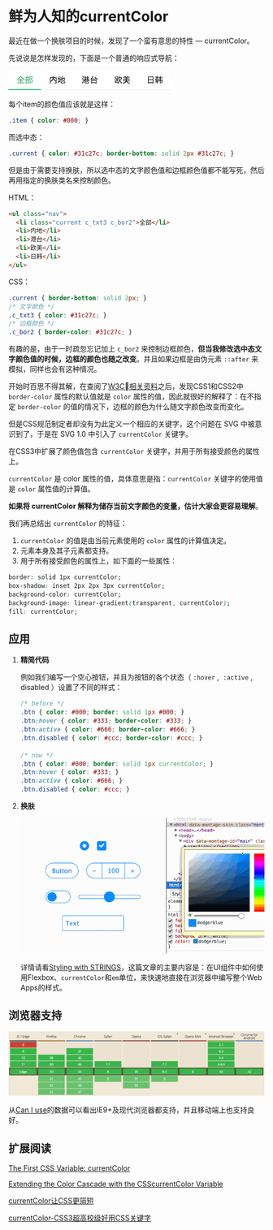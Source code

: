# 鲜为人知的currentColor

最近在做一个换肤项目的时候，发现了一个蛮有意思的特性 — currentColor。

先说说是怎样发现的，下面是一个普通的响应式导航：

 ![nav](https://raw.githubusercontent.com/ImBryanZhang/currentColor/master/img/nav.jpg)

每个item的颜色值应该就是这样：

``` css
.item { color: #000; }
```

而选中态：

``` css
.current { color: #31c27c; border-bottom: solid 2px #31c27c; }
```

但是由于需要支持换肤，所以选中态的文字颜色值和边框颜色值都不能写死，然后再用指定的换肤类名来控制颜色。

HTML：

``` html
<ul class="nav">
  <li class="current c_txt3 c_bor2">全部</li>
  <li>内地</li>
  <li>港台</li>
  <li>欧美</li>
  <li>日韩</li>
</ul>
```

CSS：

``` css
.current { border-bottom: solid 2px; }
/* 文字颜色 */
.c_txt3 { color: #31c27c; }
/* 边框颜色 */
.c_bor2 { border-color: #31c27c; }
```

有趣的是，由于一时疏忽忘记加上 `c_bor2` 来控制边框颜色，**但当我修改选中态文字颜色值的时候，边框的颜色也随之改变**。并且如果边框是由伪元素 `::after` 来模拟，同样也会有这种情况。

开始时百思不得其解，在查阅了[W3C相关资料](http://www.w3.org/TR/css3-color/#currentcolor)之后，发现CSS1和CSS2中 `border-color` 属性的默认值就是 `color` 属性的值，因此就很好的解释了：在不指定 `border-color` 的值的情况下，边框的颜色为什么随文字颜色改变而变化。

但是CSS规范制定者却没有为此定义一个相应的关键字，这个问题在 SVG 中被意识到了，于是在 SVG 1.0 中引入了 `currentColor` 关键字。

在CSS3中扩展了颜色值包含 `currentColor` 关键字，并用于所有接受颜色的属性上。

`currentColor` 是 color 属性的值，具体意思是指：`currentColor` 关键字的使用值是 `color` 属性值的计算值。

**如果将 currentColor 解释为储存当前文字颜色的变量，估计大家会更容易理解**。

我们再总结出 `currentColor` 的特征：

1. `currentColor` 的值是由当前元素使用的 `color` 属性的计算值决定。
2. 元素本身及其子元素都支持。
3. 用于所有接受颜色的属性上，如下面的一些属性：

``` css
border: solid 1px currentColor;
box-shadow: inset 2px 2px 3px currentColor;
background-color: currentColor;
background-image: linear-gradient(transparent, currentColor);
fill: currentColor; 
```



## 应用

1. **精简代码**
   
   例如我们编写一个空心按钮，并且为按钮的各个状态（ `:hover` ,  `:active` , disabled ）设置了不同的样式：
   
   ``` css
   /* before */
   .btn { color: #000; border: solid 1px #000; }
   .btn:hover { color: #333; border-color: #333; }
   .btn:active { color: #666; border-color: #666; }
   .btn.disabled { color: #ccc; border-color: #ccc; }
   
   /* now */
   .btn { color: #000; border: solid 1px currentColor; }
   .btn:hover { color: #333; }
   .btn:active { color: #666; }
   .btn.disabled { color: #ccc; }
   ```
   
2. **换肤**
   
   ![](https://raw.githubusercontent.com/ImBryanZhang/currentColor/master/img/currentColor-components-small.gif)
   
   详情请看[Styling with STRINGS](http://simurai.com/blog/2014/05/04/cssconf/)，这篇文章的主要内容是：在UI组件中如何使用Flexbox、`currentColor`和`em`单位，来快速地直接在浏览器中编写整个Web Apps的样式。



## 浏览器支持

![browsersupport](https://raw.githubusercontent.com/ImBryanZhang/currentColor/master/img/browser_support.jpg)

从[Can I use](http://caniuse.com/#feat=currentcolor)的数据可以看出IE9+及现代浏览器都支持，并且移动端上也支持良好。



## 扩展阅读​​

[The First CSS Variable: currentColor](http://demosthenes.info/blog/908/The-First-CSS-Variable-currentColor)

[Extending the Color Cascade with the CSScurrentColor Variable](http://blogs.adobe.com/dreamweaver/2015/02/extending-the-color-cascade-with-the-css-currentcolor-variable.html)

[currentColor让CSS更简短](http://www.w3cplus.com/css3/keeping-css-short-with-currentcolor.html)

[currentColor-CSS3超高校级好用CSS关键字](http://www.zhangxinxu.com/wordpress/2014/10/currentcolor-css3-powerful-css-keyword/)

